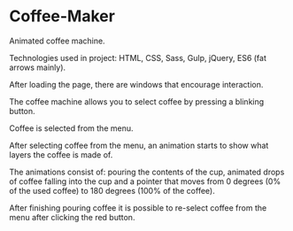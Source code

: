 # Coffee-Maker

Animated coffee machine.

Technologies used in project: HTML, CSS, Sass, Gulp, jQuery, ES6 (fat arrows mainly).

After loading the page, there are windows that encourage interaction.

The coffee machine allows you to select coffee by pressing a blinking button.

Coffee is selected from the menu.

After selecting coffee from the menu, an animation starts to show what layers the coffee is made of.

The animations consist of: pouring the contents of the cup, animated drops of coffee falling into the cup and a pointer that moves from 0 degrees (0% of the used coffee) to 180 degrees (100% of the coffee).


After finishing pouring coffee it is possible to re-select coffee from the menu after clicking the red button.
